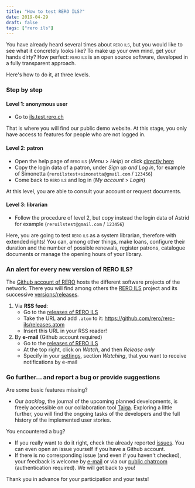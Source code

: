 ```yaml
---
title: "How to test RERO ILS?"
date: 2019-04-29
draft: false
tags: ["rero ils"]
---
```


You have already heard several times about <span style="font-variant: small-caps">rero ils</span>, but you would like to see what it concretely looks like? To make up your own mind, get your hands dirty? How perfect: <span style="font-variant: small-caps">rero ils</span> is an open source software, developed in a fully transparent approach.

<!--more-->

Here's how to do it, at three levels.

### Step by step

#### Level 1: anonymous user

* Go to [ils.test.rero.ch](http://ils.test.rero.ch/)

That is where you will find our public demo website. At this stage, you only have access to features for people who are not logged in.

#### Level 2: patron

* Open the help page of <span style="font-variant: small-caps">rero ils</span> (*Menu* > *Help*) or click [directly here](https://github.com/rero/rero-ils/wiki/Public-demo-help#sign-up-and-log-in)
* Copy the login data of a patron, under *Sign up and Log in*, for example of Simonetta (`reroilstest+simonetta@gmail.com` / `123456`)
* Come back to <span style="font-variant: small-caps">rero ils</span> and log in (*My account* > *Login*)

At this level, you are able to consult your account or request documents.

#### Level 3: librarian

* Follow the procedure of level 2, but copy instead the login data of Astrid for example (`reroilstest@gmail.com` / `123456`)

Here, you are going to test <span style="font-variant: small-caps">rero ils</span> as a system librarian, therefore with extended rights! You can, among other things, make loans, configure their duration and the number of possible renewals, register patrons, catalogue documents or manage the opening hours of your library.

### An alert for every new version of RERO ILS?

The [Github account of RERO](https://github.com/rero) hosts the different software projects of the network. There you will find among others the [RERO ILS](https://github.com/rero/rero-ils/) project and its successive [versions/releases](https://github.com/rero/rero-ils/releases).

1. Via **RSS feed**:
	* Go to the [releases of RERO ILS](https://github.com/rero/rero-ils/releases)
	* Take the URL and add `.atom` to it: https://github.com/rero/rero-ils/releases.atom
	* Insert this URL in your RSS reader!
2. By **e-mail** (Github account required)
	* Go to the [releases of RERO ILS](https://github.com/rero/rero-ils/releases)
	* At the top right, click on *Watch*, and then *Release only*
	* Specify in your [settings](https://github.com/settings/notifications), section *Watching*, that you want to receive notifications by e-mail

### Go further... and report a bug or provide suggestions

Are some basic features missing?

* Our *backlog*, the journal of the upcoming planned developments, is freely accessible on our collaboration tool [Taiga](https://tree.taiga.io/project/rero21-reroils/backlog). Exploring a little further, you will find the ongoing tasks of the developers and the full history of the implemented user stories.

You encountered a bug?

* If you really want to do it right, check the already reported [issues](https://github.com/rero/rero-ils/issues). You can even open an issue yourself if you have a Github account.
* If there is no corresponding issue (and even if you haven't checked), your feedback is welcome by [e-mail](info@rero.ch) or via our [public chatroom](https://gitter.im/rero/reroils) (authentication required). We will get back to you!

Thank you in advance for your participation and your tests!
